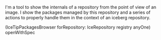 I'm a tool to show the internals of a repository from the point of view of an image. 
I show the packages managed by this repository and a series of actions to properly handle them in the context of an iceberg repository.

(IceTipPackagesBrowser forRepository: IceRepository registry anyOne) openWithSpec